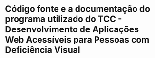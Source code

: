 # Código fonte e a documentação do programa utilizado do TCC - Desenvolvimento de Aplicações Web Acessíveis para Pessoas com Deficiência Visual
